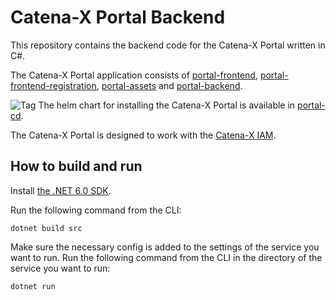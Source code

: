 # Catena-X Portal Backend

This repository contains the backend code for the Catena-X Portal written in C#.

The Catena-X Portal application consists of [portal-frontend](https://github.com/eclipse-tractusx/portal-frontend),
[portal-frontend-registration](https://github.com/eclipse-tractusx/portal-frontend-registration), [portal-assets](https://github.com/eclipse-tractusx/portal-assets) and [portal-backend](https://github.com/eclipse-tractusx/portal-backend).

![Tag](https://img.shields.io/static/v1?label=&message=LeadingRepository&color=green&style=flat) The helm chart for installing the Catena-X Portal is available in [portal-cd](https://github.com/eclipse-tractusx/portal-cd).

The Catena-X Portal is designed to work with the [Catena-X IAM](https://github.com/eclipse-tractusx/portal-iam).

## How to build and run

Install [the .NET 6.0 SDK](https://www.microsoft.com/net/download).

Run the following command from the CLI:

```console
dotnet build src
```

Make sure the necessary config is added to the settings of the service you want to run.
Run the following command from the CLI in the directory of the service you want to run:

```console
dotnet run
```
